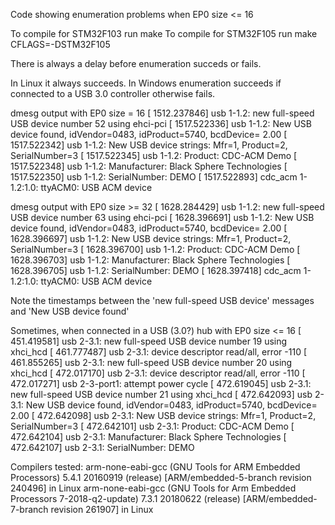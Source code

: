 Code showing enumeration problems when EP0 size <= 16

To compile for STM32F103 run make
To compile for STM32F105 run make CFLAGS=-DSTM32F105

There is always a delay before enumeration succeds or fails.

In Linux it always succeeds.
In Windows enumeration succeeds if connected to a USB 3.0 controller otherwise fails.

dmesg output with EP0 size = 16
[ 1512.237846] usb 1-1.2: new full-speed USB device number 52 using ehci-pci
[ 1517.522336] usb 1-1.2: New USB device found, idVendor=0483, idProduct=5740, bcdDevice= 2.00
[ 1517.522342] usb 1-1.2: New USB device strings: Mfr=1, Product=2, SerialNumber=3
[ 1517.522345] usb 1-1.2: Product: CDC-ACM Demo
[ 1517.522348] usb 1-1.2: Manufacturer: Black Sphere Technologies
[ 1517.522350] usb 1-1.2: SerialNumber: DEMO
[ 1517.522893] cdc_acm 1-1.2:1.0: ttyACM0: USB ACM device


dmesg output with EP0 size >= 32
[ 1628.284429] usb 1-1.2: new full-speed USB device number 63 using ehci-pci
[ 1628.396691] usb 1-1.2: New USB device found, idVendor=0483, idProduct=5740, bcdDevice= 2.00
[ 1628.396697] usb 1-1.2: New USB device strings: Mfr=1, Product=2, SerialNumber=3
[ 1628.396700] usb 1-1.2: Product: CDC-ACM Demo
[ 1628.396703] usb 1-1.2: Manufacturer: Black Sphere Technologies
[ 1628.396705] usb 1-1.2: SerialNumber: DEMO
[ 1628.397418] cdc_acm 1-1.2:1.0: ttyACM0: USB ACM device


Note the timestamps between the 'new full-speed USB device' messages and 'New USB device found'

Sometimes, when connected in a USB (3.0?) hub with EP0 size <= 16
[  451.419581] usb 2-3.1: new full-speed USB device number 19 using xhci_hcd
[  461.777487] usb 2-3.1: device descriptor read/all, error -110
[  461.855265] usb 2-3.1: new full-speed USB device number 20 using xhci_hcd
[  472.017170] usb 2-3.1: device descriptor read/all, error -110
[  472.017271] usb 2-3-port1: attempt power cycle
[  472.619045] usb 2-3.1: new full-speed USB device number 21 using xhci_hcd
[  472.642093] usb 2-3.1: New USB device found, idVendor=0483, idProduct=5740, bcdDevice= 2.00
[  472.642098] usb 2-3.1: New USB device strings: Mfr=1, Product=2, SerialNumber=3
[  472.642101] usb 2-3.1: Product: CDC-ACM Demo
[  472.642104] usb 2-3.1: Manufacturer: Black Sphere Technologies
[  472.642107] usb 2-3.1: SerialNumber: DEMO

Compilers tested:
arm-none-eabi-gcc (GNU Tools for ARM Embedded Processors) 5.4.1 20160919 (release) [ARM/embedded-5-branch revision 240496] in Linux
arm-none-eabi-gcc (GNU Tools for Arm Embedded Processors 7-2018-q2-update) 7.3.1 20180622 (release) [ARM/embedded-7-branch revision 261907] in Linux

